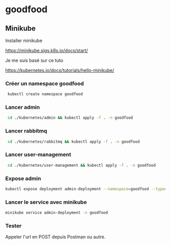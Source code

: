 # goodfood

## Minikube

Installer minikube

https://minikube.sigs.k8s.io/docs/start/

Je me suis basé sur ce tuto

https://kubernetes.io/docs/tutorials/hello-minikube/

### Créer un namespace goodfood

```sh
 kubectl create namespace goodfood
```

### Lancer admin

```sh
 cd ./kubernetes/admin && kubectl apply -f . -n goodfood
```

### Lancer rabbitmq

```sh
 cd ./kubernetes/rabbitmq && kubectl apply -f . -n goodfood
```

### Lancer user-management

```sh
 cd ./kubernetes/user-management && kubectl apply -f . -n goodfood
```

### Expose admin

```sh
kubectl expose deployment admin-deployment --namespace=goodfood --type=LoadBalancer --port=3000
```

### Lancer le service avec minikube

```sh
minikube service admin-deployment -n goodfood
```

### Tester

Appeler l'url en POST depuis Postman ou autre.
